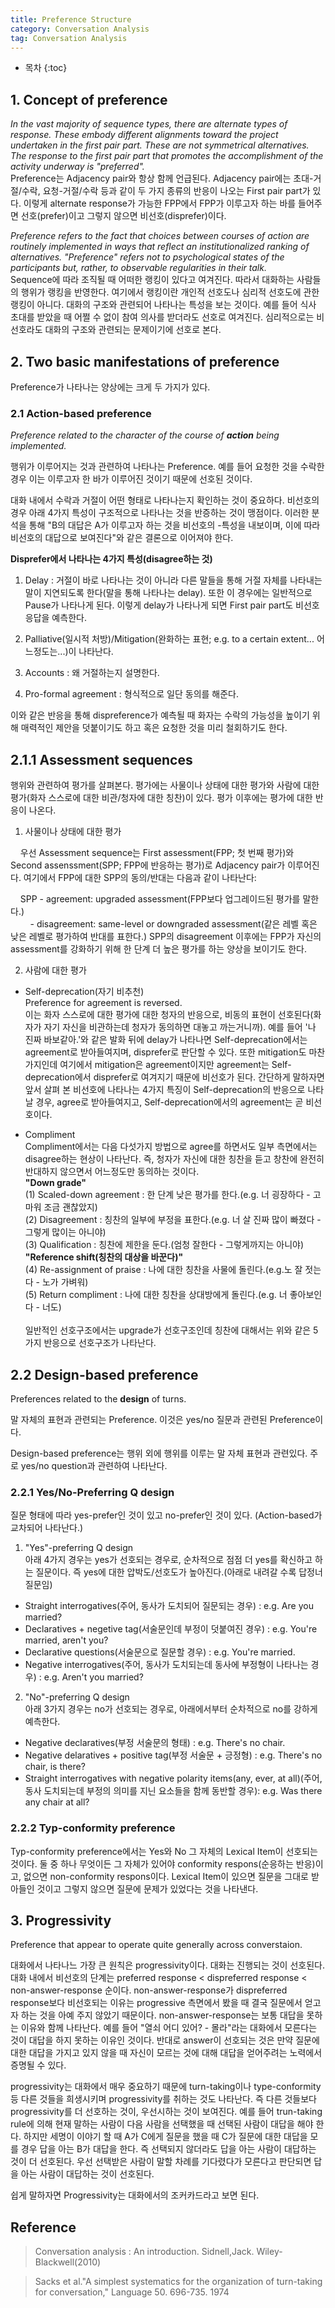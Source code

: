 ```yaml
---
title: Preference Structure
category: Conversation Analysis
tag: Conversation Analysis
---
```








* 목차
{:toc}









## 1. Concept of preference

*In the vast majority of sequence types, there are alternate types of response. These embody different alignments toward  the project undertaken in the first pair part. These are not symmetrical alternatives. The response to the first pair part that promotes the accomplishment of the activity underway is "preferred".*  
Preference는 Adjacency pair와 항상 함께 언급된다. Adjacency pair에는 초대-거절/수락, 요청-거절/수락 등과 같이 두 가지 종류의 반응이 나오는 First pair part가 있다. 이렇게 alternate response가 가능한 FPP에서 FPP가 이루고자 하는 바를 들어주면 선호(prefer)이고 그렇지 않으면 비선호(disprefer)이다.

*Preference refers to the fact that choices between courses of action are routinely implemented in ways that reflect an institutionalized ranking of alternatives. "Preference" refers not to psychological states of the participants but, rather, to observable regularities in their talk.*  
Sequence에 따라 조직될 때 어떠한 랭킹이 있다고 여겨진다. 따라서 대화하는 사람들의 행위가 랭킹을 반영한다. 여기에서 랭킹이란 개인적 선호도나 심리적 선호도에 관한 랭킹이 아니다. 대화의 구조와 관련되어 나타나는 특성을 보는 것이다. 예를 들어 식사 초대를 받았을 때 어쩔 수 없이 참여 의사를 받더라도 선호로 여겨진다. 심리적으로는 비선호라도 대화의 구조와 관련되는 문제이기에 선호로 본다.

## 2. Two basic manifestations of preference

Preference가 나타나는 양상에는 크게 두 가지가 있다.

### 2.1 Action-based preference 

*Preference related to the character of the course of **action** being implemented.* 

행위가 이루어지는 것과 관련하여 나타나는 Preference. 예를 들어 요청한 것을 수락한 경우 이는 이루고자 한 바가 이루어진 것이기 때문에 선호된 것이다.

대화 내에서 수락과 거절이 어떤 형태로 나타나는지 확인하는 것이 중요하다. 비선호의 경우 아래 4가지 특성이 구조적으로 나타나는 것을 반증하는 것이 맹점이다. 이러한 분석을 통해 "B의 대답은 A가 이루고자 하는 것을 비선호의 -특성을 내보이며, 이에 따라 비선호의 대답으로 보여진다"와 같은 결론으로 이어져야 한다.

**Disprefer에서 나타나는 4가지 특성(disagree하는 것)**

1) Delay : 거절이 바로 나타나는 것이 아니라 다른 말들을 통해 거절 자체를 나타내는 말이 지연되도록 한다(말을 통해 나타나는 delay). 또한 이 경우에는 일반적으로 Pause가 나타나게 된다. 이렇게 delay가 나타나게 되면 First pair part도 비선호 응답을 예측한다.

2) Palliative(일시적 처방)/Mitigation(완화하는 표현; e.g. to a certain extent... 어느정도는...)이 나타난다.

3) Accounts : 왜 거절하는지 설명한다.

4) Pro-formal agreement : 형식적으로 일단 동의를 해준다.

이와 같은 반응을 통해 dispreference가 예측될 때 화자는 수락의 가능성을 높이기 위해 매력적인 제안을 덧붙이기도 하고 혹은 요청한 것을 미리 철회하기도 한다.

## 2.1.1 Assessment sequences

행위와 관련하여 평가를 살펴본다. 평가에는 사물이나 상태에 대한 평가와 사람에 대한 평가(화자 스스로에 대한 비관/청자에 대한 칭찬)이 있다. 평가 이후에는 평가에 대한 반응이 나온다.

1) 사물이나 상태에 대한 평가

&nbsp;&nbsp;&nbsp;&nbsp;우선 Assessment sequence는 First assessment(FPP; 첫 번째 평가)와 Second assenssment(SPP; FPP에 반응하는 평가)로 Adjacency pair가 이루어진다. 여기에서 FPP에 대한 SPP의 동의/반대는 다음과 같이 나타난다:

&nbsp;&nbsp;&nbsp;&nbsp;SPP - agreement: upgraded assessment(FPP보다 업그레이드된 평가를 말한다.)  
&nbsp;&nbsp;&nbsp;&nbsp;&nbsp;&nbsp;&nbsp;&nbsp;- disagreement: same-level or downgraded assessment(같은 레벨 혹은 낮은 레벨로 평가하여 반대를 표한다.) SPP의 disagreement 이후에는 FPP가 자신의 assessment를 강화하기 위해 한 단계 더 높은 평가를 하는 양상을 보이기도 한다.

2) 사람에 대한 평가

- Self-deprecation(자기 비추천)  
Preference for agreement is reversed.  
이는 화자 스스로에 대한 평가에 대한 청자의 반응으로, 비동의 표현이 선호된다(화자가 자기 자신을 비관하는데 청자가 동의하면 대놓고 까는거니까). 예를 들어 '나 진짜 바보같아.'와 같은 발화 뒤에 delay가 나타나면 Self-deprecation에서는 agreement로 받아들여지며, disprefer로 판단할 수 있다. 또한 mitigation도 마찬가지인데 여기에서 mitigation은 agreement이지만 agreement는 Self-deprecation에서 disprefer로 여겨지기 때문에 비선호가 된다. 간단하게 말하자면 앞서 살펴 본 비선호에 나타나는 4가지 특징이 Self-deprecation의 반응으로 나타날 경우, agree로 받아들여지고, Self-deprecation에서의 agreement는 곧 비선호이다.

- Compliment  
Compliment에서는 다음 다섯가지 방법으로 agree를 하면서도 일부 측면에서는 disagree하는 현상이 나타난다. 즉, 청자가 자신에 대한 칭찬을 듣고 창찬에 완전히 반대하지 않으면서 어느정도만 동의하는 것이다.  
**"Down grade"**  
(1) Scaled-down agreement : 한 단계 낮은 평가를 한다.(e.g. 너 굉장하다 - 고마워 조금 괜찮았지)  
(2) Disagreement : 칭찬의 일부에 부정을 표한다.(e.g. 너 살 진짜 많이 빠졌다 - 그렇게 많이는 아니야)  
(3) Qualification : 칭찬에 제한을 둔다.(엄청 잘한다 - 그렇게까지는 아니야)  
**"Reference shift(칭찬의 대상을 바꾼다)"**  
(4) Re-assignment of praise : 나에 대한 칭찬을 사물에 돌린다.(e.g.노 잘 젓는다 - 노가 가벼워)  
(5) Return compliment : 나에 대한 칭찬을 상대방에게 돌린다.(e.g. 너 좋아보인다 - 너도)  
<br>일반적인 선호구조에서는 upgrade가 선호구조인데 칭찬에 대해서는 위와 같은 5가지 반응으로 선호구조가 나타난다.

## 2.2 Design-based preference

Preferences related to the **design** of turns. 

말 자체의 표현과 관련되는 Preference. 이것은 yes/no 질문과 관련된 Preference이다. 

Design-based preference는 행위 외에 행위를 이루는 말 자체 표현과 관련있다. 주로 yes/no question과 관련하여 나타난다.

### 2.2.1 Yes/No-Preferring Q design

질문 형태에 따라 yes-prefer인 것이 있고 no-prefer인 것이 있다. (Action-based가 교차되어 나타난다.)

1) "Yes"-preferring Q design  
아래 4가지 경우는 yes가 선호되는 경우로, 순차적으로 점점 더 yes를 확신하고 하는 질문이다. 즉 yes에 대한 압박도/선호도가 높아진다.(아래로 내려갈 수록 답정너 질문임)  
- Straight interrogatives(주어, 동사가 도치되어 질문되는 경우) : e.g. Are you married?  
- Declaratives + negetive tag(서술문인데 부정이 덧붙여진 경우) : e.g. You're married, aren't you?  
- Declarative questions(서술문으로 질문할 경우) : e.g. You're married.  
- Negative interrogatives(주어, 동사가 도치되는데 동사에 부정형이 나타나는 경우) : e.g. Aren't you married?

2) "No"-preferring Q design  
아래 3가지 경우는 no가 선호되는 경우로, 아래에서부터 순차적으로 no를 강하게 예측한다.  
- Negative declaratives(부정 서술문의 형태) : e.g. There's no chair.  
- Negative delaratives + positive tag(부정 서술문 + 긍정형) : e.g. There's no chair, is there?  
- Straight interrogatives with negative polarity items(any, ever, at all)(주어, 동사 도치되는데 부정의 의미를 지닌 요소들을 함께 동반할 경우): e.g. Was there any chair at all?

### 2.2.2 Typ-conformity preference

Typ-conformity preference에서는 Yes와 No 그 자체의 Lexical Item이 선호되는 것이다. 둘 중 하나 무엇이든 그 자체가 있어야 conformity respons(순응하는 반응)이고, 없으면 non-conformity respons이다. Lexical Item이 있으면 질문을 그대로 받아들인 것이고 그렇지 않으면 질문에 문제가 있었다는 것을 나타낸다.

## 3. Progressivity

Preference that appear to operate quite generally across converstaion.

대화에서 나타나느 가장 큰 원칙은 progressivity이다. 대화는 진행되는 것이 선호된다. 대화 내에서 비선호의 단계는 preferred response < dispreferred response < non-answer-response 순이다. non-answer-response가 dispreferred response보다 비선호되는 이유는 progressive 측면에서 봤을 때 결국 질문에서 얻고자 하는 것을 아예 주지 않았기 때문이다. non-answer-response는 보통 대답을 못하는 이유와 함께 나타난다. 예를 들어 "열쇠 어디 있어? - 몰라"라는 대화에서 모른다는 것이 대답을 하지 못하는 이유인 것이다. 반대로 answer이 선호되는 것은 만약 질문에 대한 대답을 가지고 있지 않을 때 자신이 모르는 것에 대해 대답을 얻어주려는 노력에서 증명될 수 있다.

progressivity는 대화에서 매우 중요하기 때문에 turn-taking이나 type-conformity등 다른 것들을 희생시키며 progressivity를 취하는 것도 나타난다. 즉 다른 것들보다 progressivity를 더 선호하는 것이, 우선시하는 것이 보여진다. 예를 들어 trun-taking rule에 의해 현재 말하는 사람이 다음 사람을 선택했을 때 선택된 사람이 대답을 해야 한다. 하지만 세명이 이야기 할 때 A가 C에게 질문을 했을 때 C가 질문에 대한 대답을 모를 경우 답을 아는 B가 대답을 한다. 즉 선택되지 않더라도 답을 아는 사람이 대답하는 것이 더 선호된다. 우선 선택받은 사람이 말할 차례를 기다렸다가 모른다고 판단되면 답을 아는 사람이 대답하는 것이 선호된다. 

쉽게 말하자면 Progressivity는 대화에서의 조커카드라고 보면 된다.


## Reference

> Conversation analysis : An introduction. Sidnell,Jack. Wiley-Blackwell(2010)

> Sacks et al."A simplest systematics for the organization of turn-taking for conversation," Language 50. 696-735. 1974
